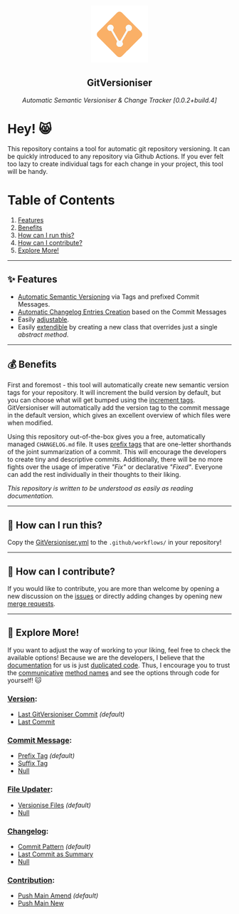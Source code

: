 <div align="center" style="margin-bottom: 30px;">
    <img src="./docs/img/logo.png" style="height: 128px; width; 128px;"/>
    <h2 align="center">GitVersioniser</h2>
    <div>
        <p style="font-style: italic;">Automatic Semantic Versioniser & Change Tracker [0.0.2+build.4]</p>
    </div>
</div>

# Hey! 😸

This repository contains a tool for automatic git repository versioning. It can be quickly introduced to any repository via Github Actions. If you ever felt too lazy to create individual tags for each change in your project, this tool will be handy.

# Table of Contents

1. [Features](#-features)
2. [Benefits](#-benefits)
3. [How can I run this?](#-how-can-i-run-this)
4. [How can I contribute?](#-how-can-i-contribute)
5. [Explore More!](#-explore-more)

---

## ✨ **Features**

- [Automatic Semantic Versioning](https://semver.org/) via Tags and prefixed Commit Messages.
- [Automatic Changelog Entries Creation](https://keepachangelog.com/en/1.0.0/) based on the Commit Messages
- Easily [adjustable](#-explore-more).
- Easily [extendible](#-how-can-i-contribute) by creating a new class that overrides just a single _abstract method_.

---

## 💰 **Benefits**

First and foremost - this tool will automatically create new semantic version tags for your repository. It will increment the build version by default, but you can choose what will get bumped using the [increment tags](./src/gitversioniser/config/increments.py). GitVersioniser will automatically add the version tag to the commit message in the default version, which gives an excellent overview of which files were when modified.

Using this repository out-of-the-box gives you a free, automatically managed `CHANGELOG.md` file. It uses [prefix tags](./src/gitversioniser/config/commit_tags.py) that are one-letter shorthands of the joint summarization of a commit. This will encourage the developers to create tiny and descriptive commits. Additionally, there will be no more fights over the usage of imperative _"Fix"_ or declarative _"Fixed"_. Everyone can add the rest individually in their thoughts to their liking.

_This repository is written to be understood as easily as reading documentation._

---

## 🚀 **How can I run this?**

Copy the [GitVersioniser.yml](./docs/example/GitVersioniser.yml) to the `.github/workflows/` in your repository!

---

## 🤔 **How can I contribute?**

If you would like to contribute, you are more than welcome by opening a new discussion on the [issues](https://github.com/Luzkan/gitversioniser/issues) or directly adding changes by opening new [merge requests](https://github.com/Luzkan/gitversioniser/pulls).

---

## 🔭 **Explore More!**

If you want to adjust the way of working to your liking, feel free to check the available options! Because we are the developers, I believe that the [documentation](https://luzkan.github.io/smells/what-comment) for us is just [duplicated code](https://luzkan.github.io/smells/duplicated-code). Thus, I encourage you to trust the [communicative](https://luzkan.github.io/smells/uncommunicative-name) [method names](https://luzkan.github.io/smells/fallacious-method-name) and see the options through code for yourself! 🐱

### [**Version**](./src/gitversioniser/domain/versioniser/routines/version/):

- [Last GitVersioniser Commit](./src/gitversioniser/domain/versioniser/routines/version/last_gitversioniser_commit.py) _(default)_
- [Last Commit](./src/gitversioniser/domain/versioniser/routines/version/last_commit.py)

### [**Commit Message**](./src/gitversioniser/domain/versioniser/routines/commit_message/):

- [Prefix Tag](./src/gitversioniser/domain/versioniser/routines/commit_message/prefix_tag.py) _(default)_
- [Suffix Tag](./src/gitversioniser/domain/versioniser/routines/commit_message/suffix_tag.py)
- [Null](./src/gitversioniser/domain/versioniser/routines/commit_message/null.py)

### [**File Updater**](./src/gitversioniser/domain/versioniser/routines/file_updater/):

- [Versionise Files](./src/gitversioniser/domain/versioniser/routines/file_updater/versionise_files.py) _(default)_
- [Null](./src/gitversioniser/domain/versioniser/routines/file_updater/null.py)

### [**Changelog**](./src/gitversioniser/domain/versioniser/routines/changelog/):

- [Commit Pattern](./src/gitversioniser/domain/versioniser/routines/changelog/commit_pattern/commit_pattern.py) _(default)_
- [Last Commit as Summary](./src/gitversioniser/domain/versioniser/routines/changelog/last_commit_as_summary/last_commit_as_summary.py)
- [Null](./src/gitversioniser/domain/versioniser/routines/changelog/null/null.py)

### [**Contribution**](./src/gitversioniser/domain/versioniser/routines/contribution/):

- [Push Main Amend](./src/gitversioniser/domain/versioniser/routines/contribution/push_main_amend.py) _(default)_
- [Push Main New](./src/gitversioniser/domain/versioniser/routines/contribution/push_main_new.py)
